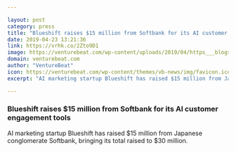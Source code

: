 ```yaml
---

layout: post
category: press
title: "Blueshift raises $15 million from Softbank for its AI customer engagement tools"
date: 2019-04-23 13:21:36
link: https://vrhk.co/2Zto9D1
image: https://venturebeat.com/wp-content/uploads/2019/04/https___blogs-images.forbes.com_julianmitchell_files_2017_09_Blueshift-team-e1506469160156.jpg?w=1200&strip=all
domain: venturebeat.com
author: "VentureBeat"
icon: https://venturebeat.com/wp-content/themes/vb-news/img/favicon.ico
excerpt: "AI marketing startup Blueshift has raised $15 million from Japanese conglomerate Softbank, bringing its total raised to $30 million."

---
```


### Blueshift raises $15 million from Softbank for its AI customer engagement tools

AI marketing startup Blueshift has raised $15 million from Japanese conglomerate Softbank, bringing its total raised to $30 million.